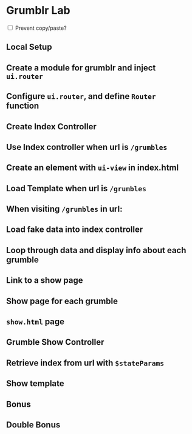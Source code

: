 ---
---

<link rel='stylesheet' type='text/css' href='http://wdidc.org/~jesse/css/github-markdown.css'>
<style>
  .markdown-body{
    padding:1em;
  }
  section {
    display:none;
  }
  :target + section{
    display:block;
  }
</style>
<script>
  document.addEventListener("DOMContentLoaded", function(){
    var hTags = document.querySelectorAll("h1,h2");
    [].forEach.call(hTags, function(hTag){
      var link  = document.createElement("A");
      link.href = "#" + hTag.id;
      link.classList.add("nav");
      link.textContent  = (hTag.textContent);
      hTag.innerHTML    = link.outerHTML;
    });
    var copy = document.querySelector("[type='checkbox']")
    document.body.addEventListener("copy", function(e){
      if(copy.checked) e.preventDefault()
    })
  });
</script>

<div markdown='1' class='markdown-body'>

# Grumblr Lab

<label>
<input type='checkbox' name='prevent-copy'>
  Prevent copy/paste?
</label>


## Local Setup

<section markdown="1">
To start, let's fork the `grumblr_angular` [repo](https://github.com/ga-wdi-exercises/grumblr_angular), then clone down locally

We can get today's **starter** code by checking out a new branch:

```
$ git checkout -b ui-router 1.0.0
```

Let's start our server locally:

```
$ hs
```
Now if you go to `localhost:8080` you should see your app.

#### Open the file in Atom and your browser

You should see the word Grumblr.

</section>

## Create a module for grumblr and inject `ui.router`

<section markdown="1">

```js
// app.js
angular.module("grumblr", ["ui.router"]);
```

Add `ng-app` to index.html

```html
<!-- index.html -->
<body ng-app='grumblr'>
```

</section>

## Configure `ui.router`, and define `Router` function

<section markdown="1">

- Configure the module you just created, by adding a function that will serve as your `Router` function
  - Make sure to inject `$stateProvider`, and pass it in as an argument to your function

```js
// app.js
angular.module("grumblr", ["ui.router"])
.config(["$stateProvider", Router])

function Router($stateProvider){
  console.log("working")
}
```

Refreshing the page should show "working" in the console.

</section>

## Create Index Controller

<section markdown="1">

We're just going to make one controller for now: the `index` controller.

In `app.js`, let's add the following code:

```js
.controller("GrumbleIndexController", [
  GrumbleIndexControllerFunction
]);

function GrumbleIndexControllerFunction(){
  console.log("I'm in the controller!");
}
```

</section>


## Use Index controller when url is `/grumbles`

<section markdown="1">

```js
// app.js

function Router($stateProvider){
  $stateProvider
  .state("grumbleIndex", {
    url: "/grumbles",
    controller: "GrumbleIndexController",
    controllerAs: "vm"
  });
}
```


</section>

## Create an element with `ui-view` in index.html

<section markdown="1">

```html
<!-- ./index.html -->
<div ui-view></div>
```
Visit: http://localhost:8080/#/grumbles

You should see "I'm in the controller!" in the console.

</section>

## Load Template when url is `/grumbles`

<section markdown="1">

We can have Angular load and insert whole HTML files for us -- just like with *partials* in Rails.

Let's create a folder in which we can put some partials:

```
$ mkdir js/ng-views
$ touch js/ng-views/index.html
```

Let's put a piece of HTML into that `index.html`, just so we know it's working:

```html
<h2>I'm the Grumbles index!</h2>
```

```js
function RouterFunction($stateProvider){
  $stateProvider
  .state("grumbleIndex", {
    url: "/grumbles",
    controller: "GrumbleIndexController",
    controllerAs: "vm"
    templateUrl: "js/ng-views/index.html"
  });
}
```

</section>

## When visiting `/grumbles` in url:

<section markdown="1">

- You should see "I'm in the controller" logged to the console.
- You should see "I'm the grumbles index" in the browser

Things to check:

- Are there any errors in the console?

</section>

## Load fake data into index controller

<section markdown="1">

Before `<script src="js/app.js">`, let's add this:

```html
<script>
  var grumbles = [
    {
      title: "I am Grumble One"
    },
    {
      title: "I'm another Grumble"
    }
  ]
</script>
<script src="js/app.js"></script>
```

We can access this global variable in all the other files. Set `this.grumbles` equal to that variable in our controller:

```diff
function GrumbleIndexControllerFunction(){
+  this.grumbles = grumbles;
}
```

</section>

## Loop through data and display info about each grumble

<section markdown="1">

```html
<!-- js/ng-views/index.html -->
<div ng-repeat="grumble in vm.grumbles">
  <p>{% raw %}{{grumble.title}}{% endraw %}</p>
</div>
```

You should see each of the grumbles when you refresh the page.

</section>

## Link to a show page

<section markdown="1">

Using `ui-sref`

Before we make the show pages themselves, we're going to create some links to them. We use `ui-sref` which is a directive that binds a link to a state in order to accomplish that.

The problem is, these grumbles don't actually have IDs -- they're just items in an array.

Inside `ng-repeat`, you automatically have access to a variable called [`$index`](https://docs.angularjs.org/api/ng/directive/ngRepeat). This refers to the index of the current item in the thing being repeated.

```html
<h2>I'm the Grumbles index!</h2>
<div ng-repeat="grumble in vm.grumbles">
  <p><a ui-sref="grumbleShow({id: $index})">{{grumble.title}}</a></p>
</div>
```

**We just invented `grumbleShow`** - define the state in the next section.

</section>

## Show page for each grumble

<section markdown="1">

In our application we want to be able to view info about one `grumble`, so let's add a another state for our `show` page.

To do this, we can chain an additional `.state` onto the earlier one:

```js
function Router($stateProvider){
  $stateProvider
  .state("grumbleIndex", {
    url: "/grumbles",
    controller: "GrumbleIndexController",
    controllerAs: "vm",
    templateUrl: "js/ng-views/index.html"
  })
  .state("grumbleShow", {
    url: "/grumbles/:id",
    controller: "GrumbleShowController",
    controllerAs: "vm",
    templateUrl: "js/ng-views/show.html"
  });
}
```

</section>

##  `show.html` page

<section markdown="1">

```
$ touch js/ng-views/show.html
```

```html
<!-- js/ng-views/show.html -->
The show page
```

</section>


## Grumble Show Controller

<section markdown="1">

#### Set up

To start the show controller, We're just going to copy the index controller. We'll change `index` to `show`, and change `this.grumbles` to `this.grumble` since we're just showing one:

```js
angular
.module("grumblr")
.controller("GrumbleShowController", [
  GrumbleShowControllerFunction
]);

function GrumbleShowControllerFunction(){
  this.grumble = {}
}
```

We'll update the router accordingly to reference the new controller:

```js
.state("grumbleShow", {
  url: "/grumbles/:id",
  templateUrl: "js/ng-views/show.html",
  controller: "GrumbleShowController",
  controllerAs: "vm"
});
```

</section>

## Retrieve index from url with `$stateParams`

<section markdown="1">

Now we need a way of getting the ID from the URL. Angular makes this possible with a module called `$stateParams`, included with `ui.router`. We'll inject it into the controller the same way we injected into the router, and add a `console.log` so we can see what's in `$stateParams`:

```js
.controller("GrumbleShowController", [
  "$stateParams",
  GrumbleShowControllerFunction
]);

function GrumbleShowControllerFunction($stateParams){
  console.log($stateParams);
  this.grumble = {}
}
```

You can see that it's a small object containing the URL parameters (or the URL's one parameter, in this case).

So, to get the index of the current grumble, you just need `$stateParams.id`:

```js
function GrumbleShowControllerFunction($stateParams){
  this.grumble = grumbles[$stateParams.id];
}
```
</section>

## Show template

<section markdown="1">

```html
<!-- js/ng-views/show.html -->
<h2>{% raw %}{{vm.grumble.title}}{% endraw %}</h2>
```

You should see the grumble in the browser

[The solution code is available here.](https://github.com/ga-dc/grumblr_angular/tree/ui-router-solution)

</section>

## Bonus

<section markdown="1">

### You do: CRD Grumbles

This data won't persist since we're not hooked up to a database: refresh the page and it's gone.

But being able to CRD grumbles, even if they just exist until you next refresh the page, will be really useful in doing it for realzies later on!

Thanks to two-way data binding, an "update" button is unnecessary! The grumble is updated automatically as you type.

#### The Create State

1. Create a new state for creating a grumble
1. Create a new controller for creating a grumble
1. Link to the new state from the index state
1. Create a template containing a form for a new grumble
  - add `ng-model="GrumbleNewViewModel.newGrumble.title"`
  - add `ng-click="GrumbleNewViewModel.create()"`
1. on `ng-submit`
  - access grumble properties with `this.newGrumble` in the controller
  - push the new grumble into the global `grumbles` array
1. `$state.go` to the show view for the new grumble

#### Deleting a grumble

1. Add a link to delete a grumble
1. Add a method on the grumble show controller to remove that grumble from the array

</section>

## Double Bonus

<section markdown="1">

### $locationProvider

You've probably never seen an Angular app that has hashmarks in its URLs the way we have here. That's because they're ugly and Angular makes them super-easy to remove.

First, inject `$locationProvder` into your router. Then, add `$locationProvider.html5Mode(true)`. The result should be:

```js
// ...
  .config([
    "$stateProvider",
    "$locationProvider",
    RouterFunction
  ]);

  function RouterFunction($stateProvider, $locationProvider){
    $locationProvider.html5Mode(true);
// ...
```

If you refresh the page now and follow the error link, it'll tell you that `$location` needs a `<base>` tag.

> This is a standard but little-used HTML tag, the purpose of which is to say what URL all relative URLs should be based on.

Add this to your main `index.html`, right below the `<title>`:

```html
<base href="http://localhost:8080/" />
```

Go to `localhost:8080` and you should be able to click on URLs without seeing that hash.

### $locationProvider bugs

Note that if you actually type `localhost:8080/grumbles` into your browser's address bar it won't work.

That's because your `http-server` considers that to be a completely different route -- it doesn't know that you actually want `index.html`.

Remember that Angular is geared toward single-page apps. In the "real world", you'd probably have the server redirect every page to `index.html`.

This can cause some bugs due to browser caching. You can mitigate these bugs in Chrome by disabling caching when you have the console open. [This Gif has instructions.](http://i.imgur.com/p2TZixz.gifv)
</section>

</div>
